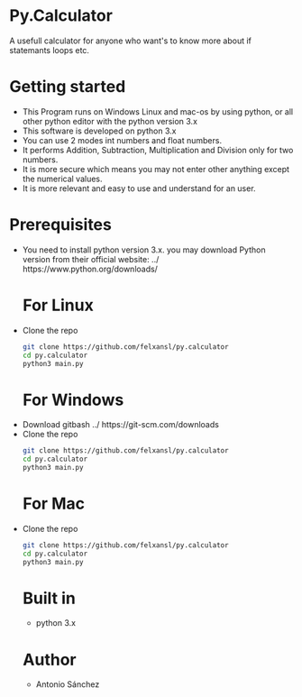 # Py.Calculator

A usefull calculator for anyone who want's to know more about if statemants loops etc.

# Getting started

<ul> 
<li> This Program runs on Windows Linux and mac-os by using python, or all other python editor with the python version 3.x</li>

<li> This software is developed on python 3.x</li>

<li> You can use 2 modes int numbers and float numbers.</li>

<li> It performs  Addition, Subtraction, Multiplication and Division only for two numbers.</li>

<li> It is more secure which means you may not enter other anything except the numerical values.</li>

<li> It is more relevant and easy to use and understand for an user.</li>
</ul>

# Prerequisites
<ul>
<li>You need to install python version 3.x. you may download Python version from their official website: ../ https://www.python.org/downloads/<br/></li>


# For Linux
<li> Clone the repo </li>

```bash
git clone https://github.com/felxansl/py.calculator
cd py.calculator
python3 main.py
```

# For Windows
<li> Download gitbash ../ https://git-scm.com/downloads</li>
<li> Clone the repo</li>

```bash
git clone https://github.com/felxansl/py.calculator
cd py.calculator
python3 main.py
```

# For Mac
<li> Clone the repo </li>


```bash
git clone https://github.com/felxansl/py.calculator
cd py.calculator
python3 main.py
```

# Built in
<ul> <li> python 3.x </li> </ul>

# Author
<ul><li>Antonio Sánchez</li></ul>
